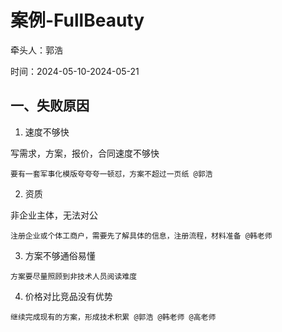 # 案例-FullBeauty

牵头人：郭浩

时间：2024-05-10-2024-05-21



## 一、失败原因

1. 速度不够快

写需求，方案，报价，合同速度不够快

```markup
要有一套军事化模版夸夸夸一顿怼，方案不超过一页纸 @郭浩
```

2. 资质

非企业主体，无法对公&#x20;

```
注册企业或个体工商户，需要先了解具体的信息，注册流程，材料准备 @韩老师
```

3. 方案不够通俗易懂

```
方案要尽量照顾到非技术人员阅读难度
```

4. 价格对比竞品没有优势

```
继续完成现有的方案，形成技术积累 @郭浩 @韩老师 @高老师
```





